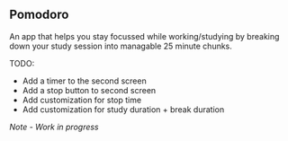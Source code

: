 ## Pomodoro

An app that helps you stay focussed while working/studying by breaking down your study session into managable 25 minute chunks.

TODO:

- Add a timer to the second screen
- Add a stop button to second screen
- Add customization for stop time
- Add customization for study duration + break duration 

*Note - Work in progress*
